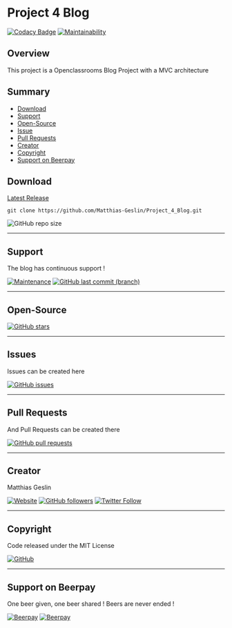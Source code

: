 # Project 4 Blog

[![Codacy Badge](https://api.codacy.com/project/badge/Grade/d637c01fe6e24ea09310dba2bb528378)](https://www.codacy.com/manual/Matthias-Geslin/Project_4_Blog?utm_source=github.com&amp;utm_medium=referral&amp;utm_content=Matthias-Geslin/Project_4_Blog&amp;utm_campaign=Badge_Grade)
[![Maintainability](https://api.codeclimate.com/v1/badges/61dfda2ec54d6c47c300/maintainability)](https://codeclimate.com/github/Matthias-Geslin/Project_4_Blog/maintainability)

## Overview

This project is a Openclassrooms Blog Project with a MVC architecture

## Summary

-   [Download](#download)  
-   [Support](#support)  
-   [Open-Source](#open-source)  
-   [Issue](#Issue)  
-   [Pull Requests](#pull-requests)  
-   [Creator](#creator)  
-   [Copyright](#copyright)  
-   [Support on Beerpay](#support-on-beerpay)  

## Download

[Latest Release](https://github.com/Matthias-Geslin/Project_4_Blog/releases)  

`git clone https://github.com/Matthias-Geslin/Project_4_Blog.git`

![GitHub repo size](https://img.shields.io/github/repo-size/Matthias-Geslin/Project_4_Blog?style=plastic)

---

## Support

The blog has continuous support !

[![Maintenance](https://img.shields.io/maintenance/yes/2019)](https://github.com/Matthias-Geslin/Project_4_Blog)
[![GitHub last commit (branch)](https://img.shields.io/github/last-commit/Matthias-Geslin/Project_4_Blog/dev)](https://github.com/Matthias-Geslin/Project_4_Blog/commits/dev)

---

## Open-Source

[![GitHub stars](https://img.shields.io/github/stars/Matthias-Geslin/Project_4_Blog)](https://github.com/Matthias-Geslin/Project_4_Blog)

---

## Issues

Issues can be created here

[![GitHub issues](https://img.shields.io/github/issues/Matthias-Geslin/Project_4_Blog)](https://github.com/Matthias-Geslin/Project_4_Blog/issues)

---

## Pull Requests

And Pull Requests can be created there

[![GitHub pull requests](https://img.shields.io/github/issues-pr/Matthias-Geslin/Project_4_Blog)](https://github.com/Matthias-Geslin/Project_4_Blog/pulls)

---

## Creator

Matthias Geslin

[![Website](https://img.shields.io/website?down_color=red&down_message=offline&label=https%3A%2F%2Fblog.matthias-geslin.fr&url=https%3A%2F%2Fblog.matthias-geslin.fr)](https://blog.matthias-geslin.fr)
[![GitHub followers](https://img.shields.io/github/followers/Matthias-Geslin?label=Github%20%3A%20Matthias-Geslin%20-%20Followers&logo=github)](https://github.com/Matthias-Geslin)
[![Twitter Follow](https://img.shields.io/twitter/follow/Matthiasgeslin?color=blue&logo=twitter&style=plastic)](https://twitter.com/Matthiasgeslin)

---

## Copyright

Code released under the MIT License

[![GitHub](https://img.shields.io/github/license/Matthias-Geslin/Project_4_Blog)](https://github.com/Matthias-Geslin/Project_4_Blog/blob/master/LICENSE)

---

## Support on Beerpay

One beer given, one beer shared ! Beers are never ended !

[![Beerpay](https://beerpay.io/Matthias-Geslin/Project_4_Blog/badge.svg)](https://beerpay.io/Matthias-Geslin/Project_4_Blog)
[![Beerpay](https://beerpay.io/Matthias-Geslin/Project_4_Blog/make-wish.svg)](https://beerpay.io/Matthias-Geslin/Project_4_Blog)
